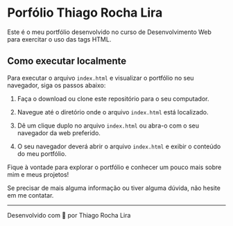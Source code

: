 # Porfólio Thiago Rocha Lira

Este é o meu portfólio desenvolvido no curso de Desenvolvimento Web para exercitar o uso das tags HTML.

## Como executar localmente

Para executar o arquivo `index.html` e visualizar o portfólio no seu navegador, siga os passos abaixo:

1. Faça o download ou clone este repositório para o seu computador.

2. Navegue até o diretório onde o arquivo `index.html` está localizado.

3. Dê um clique duplo no arquivo `index.html` ou abra-o com o seu navegador da web preferido.

4. O seu navegador deverá abrir o arquivo `index.html` e exibir o conteúdo do meu portfólio.

Fique à vontade para explorar o portfólio e conhecer um pouco mais sobre mim e meus projetos!

Se precisar de mais alguma informação ou tiver alguma dúvida, não hesite em me contatar.

---
Desenvolvido com 💜 por Thiago Rocha Lira
